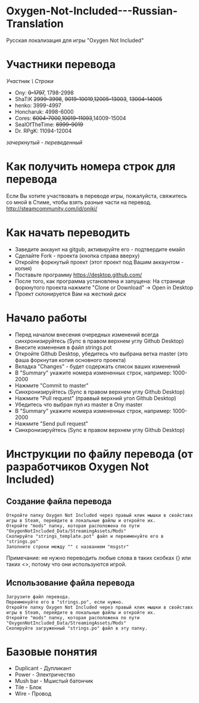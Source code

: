 # Oxygen-Not-Included---Russian-Translation

Русская локализация для игры "Oxygen Not Included"

# Участники перевода
*Участник \ Строки*
* Ony:			~~0-1797~~, 1798-2998
* ShaTiK		~~2999-3998~~, ~~9019-10019~~,~~12005-13003~~, ~~13004-14005~~
* henko:		3999-4997
* Honcharuk:		4998-6000
* Cores:		~~6004-7000~~,~~10019-11093~~,14009-15004
* SealOfTheTime:	~~6999-9019~~
* Dr. RPgK:		11094-12004

*зачеркнутый - переведенный*

# Как получить номера строк для перевода
Если Вы хотите участвовать в переводе игры, пожалуйста, свяжитесь со мной в Стиме, чтобы взять разные части на перевод.
http://steamcommunity.com/id/oniki/


# Как начать переводить
* Заведите аккаунт на gitgub, активируйте его - подтвердите емайл
* Сделайте Fork - проекта (кнопка справа вверху)
* Откройте форкнутый проект (этот проект под Вашим аккаунтом - копия)
* Поставьте программу https://desktop.github.com/
* После того, как программа установлена и запущена: На странице форкнутого проекта нажмите "Clone or Download" -> Open in Desktop
* Проект склонируется Вам на жесткий диск

# Начало работы
* Перед началом внесения очередных изменений всегда синхронизируйтесь (Sync в правом верхнем углу Github Desktop)
* Внесите изменения в файл strings.pot
* Откройте Github Desktop, убедитесь что выбрана ветка master (это фаша форкнутая копия основного проекта)
* Вкладка "Changes" - будет содержать список ваших изменений
* В "Summary" укажите номера измененных строк, например: 1000-2000
* Нажмите "Commit to master"
* Синхронизируйтесь (Sync в правом верхнем углу Github Desktop)
* Нажмите "Pull request" (праввый верхний угол  Github Desktop)
* Убедитесь что выбран пул из master в Ony master
* В "Summary" укажите номера измененных строк, например: 1000-2000
* Нажмите "Send pull request"
* Синхронизируйтесь (Sync в правом верхнем углу Github Desktop)


# Инструкции по файлу перевода (от разработчиков Oxygen Not Included)

## Создание файла перевода

    Откройте папку Oxygen Not Included через правый клик мышки в свойставх игры в Steam, перейдите в локальные файлы и откройте их.
	Откройте "mods" папку, которая расположена по пути "OxygenNotIncluded_Data/StreamingAssets/Mods"
	Скопируйте "strings_template.pot" файл и переименуйте его в "strings.po"
	Заполните строки между "" с названием "msgstr"

Примечание: не нужно переводить любые слова в таких скобках {} или таких <>, потому что они используются игрой.


## Использование файла перевода

	Загрузите файл перевода.
	Переименуйте его в "strings.po", если нужно.
	Откройте папку Oxygen Not Included через правый клик мышки в свойставх игры в Steam, перейдите в локальные файлы и откройте их.
	Откройте "mods" папку, которая расположена по пути "OxygenNotIncluded_Data/StreamingAssets/Mods"
	Скопируйте загруженный "strings.po" файл в эту папку.


# Базовые понятия
* Duplicant - Дупликант
* Power - Электричество
* Mush bar - Мшистый батончик
* Tile - Блок
* Wire - Провод
